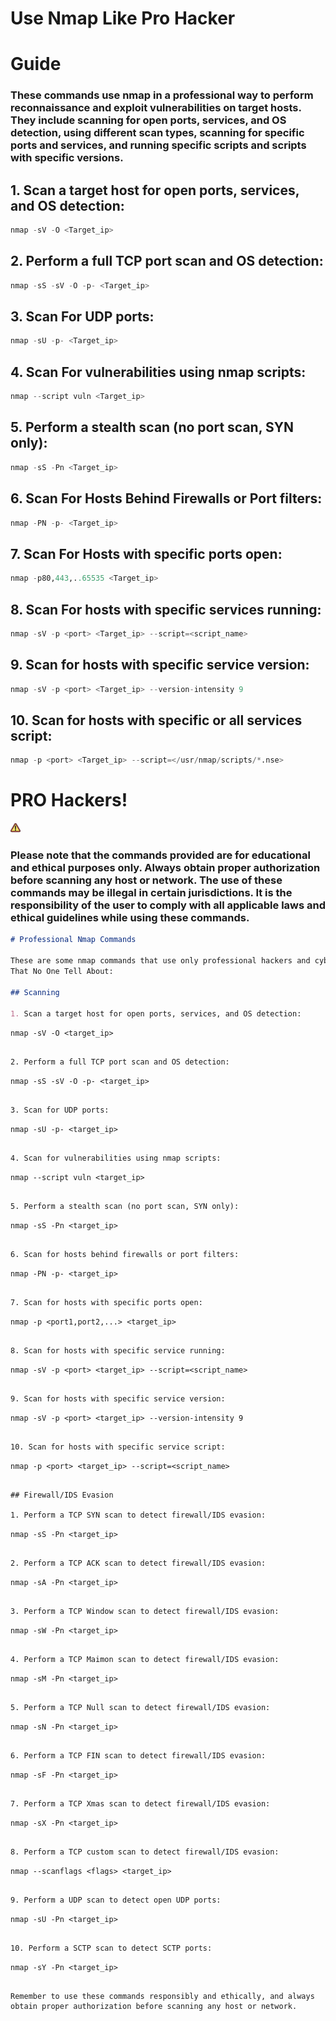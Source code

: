 # Use Nmap Like Pro Hacker

# Guide

### These commands use nmap in a professional way to perform reconnaissance and exploit vulnerabilities on target hosts. They include scanning for open ports, services, and OS detection, using different scan types, scanning for specific ports and services, and running specific scripts and scripts with specific versions.

## 1.  Scan a target host for open ports, services, and OS detection:

```python
nmap -sV -O <Target_ip>
```

## 2.  Perform a full TCP port scan and OS detection:

```python
nmap -sS -sV -O -p- <Target_ip>
```

## 3.  Scan For UDP ports:

```python
nmap -sU -p- <Target_ip>
```

## 4.  Scan For vulnerabilities using nmap scripts:

```python
nmap --script vuln <Target_ip>
```

## 5.  Perform a stealth scan (no port scan, SYN only):

```python
nmap -sS -Pn <Target_ip>
```

## 6.  Scan For Hosts Behind Firewalls or Port filters:

```python
nmap -PN -p- <Target_ip>
```

## 7.  Scan For Hosts with specific ports open:

```python
nmap -p80,443,..65535 <Target_ip>
```

## 8.  Scan For hosts with specific services running:

```python
nmap -sV -p <port> <Target_ip> --script=<script_name>
```

## 9.  Scan for hosts with specific service version:

```python
nmap -sV -p <port> <Target_ip> --version-intensity 9
```

## 10.  Scan for hosts with specific or all services script:

```python
nmap -p <port> <Target_ip> --script=</usr/nmap/scripts/*.nse>
```

# PRO Hackers!

![warning.png](warning.png)

### Please note that the commands provided are for educational and ethical purposes only. Always obtain proper authorization before scanning any host or network. The use of these commands may be illegal in certain jurisdictions. It is the responsibility of the user to comply with all applicable laws and ethical guidelines while using these commands.

```markdown
# Professional Nmap Commands

These are some nmap commands that use only professional hackers and cybersecurity experts for recon and exploit:
That No One Tell About:

## Scanning

1. Scan a target host for open ports, services, and OS detection:

```

`nmap -sV -O <target_ip>`

```

2. Perform a full TCP port scan and OS detection:

```

`nmap -sS -sV -O -p- <target_ip>`

```

3. Scan for UDP ports:

```

`nmap -sU -p- <target_ip>`

```

4. Scan for vulnerabilities using nmap scripts:

```

`nmap --script vuln <target_ip>`

```

5. Perform a stealth scan (no port scan, SYN only):

```

`nmap -sS -Pn <target_ip>`

```

6. Scan for hosts behind firewalls or port filters:

```

`nmap -PN -p- <target_ip>`

```

7. Scan for hosts with specific ports open:

```

`nmap -p <port1,port2,...> <target_ip>`

```

8. Scan for hosts with specific service running:

```

`nmap -sV -p <port> <target_ip> --script=<script_name>`

```

9. Scan for hosts with specific service version:

```

`nmap -sV -p <port> <target_ip> --version-intensity 9`

```

10. Scan for hosts with specific service script:

```

`nmap -p <port> <target_ip> --script=<script_name>`

```

## Firewall/IDS Evasion

1. Perform a TCP SYN scan to detect firewall/IDS evasion:

```

`nmap -sS -Pn <target_ip>`

```

2. Perform a TCP ACK scan to detect firewall/IDS evasion:

```

`nmap -sA -Pn <target_ip>`

```

3. Perform a TCP Window scan to detect firewall/IDS evasion:

```

`nmap -sW -Pn <target_ip>`

```

4. Perform a TCP Maimon scan to detect firewall/IDS evasion:

```

`nmap -sM -Pn <target_ip>`

```

5. Perform a TCP Null scan to detect firewall/IDS evasion:

```

`nmap -sN -Pn <target_ip>`

```

6. Perform a TCP FIN scan to detect firewall/IDS evasion:

```

`nmap -sF -Pn <target_ip>`

```

7. Perform a TCP Xmas scan to detect firewall/IDS evasion:

```

`nmap -sX -Pn <target_ip>`

```

8. Perform a TCP custom scan to detect firewall/IDS evasion:

```

`nmap --scanflags <flags> <target_ip>`

```

9. Perform a UDP scan to detect open UDP ports:

```

`nmap -sU -Pn <target_ip>`

```

10. Perform a SCTP scan to detect SCTP ports:

```

`nmap -sY -Pn <target_ip>`

```

Remember to use these commands responsibly and ethically, and always obtain proper authorization before scanning any host or network.

```
